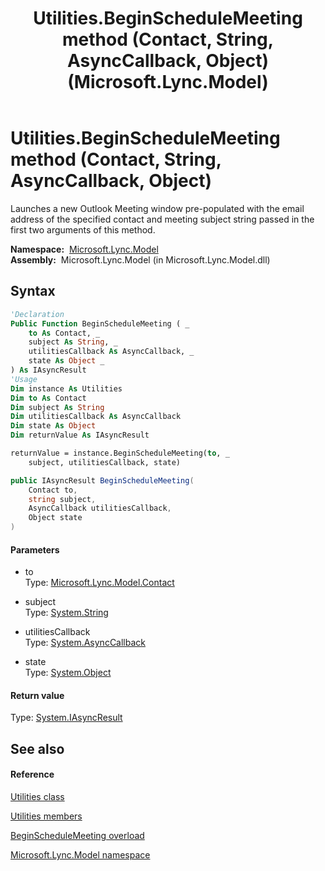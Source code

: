 ﻿---
title: Utilities.BeginScheduleMeeting method (Contact, String, AsyncCallback, Object) (Microsoft.Lync.Model)
TOCTitle: BeginScheduleMeeting method (Contact, String, AsyncCallback, Object)
ms:assetid: M:Microsoft.Lync.Model.Utilities.BeginScheduleMeeting(Microsoft.Lync.Model.Contact,System.String,System.AsyncCallback,System.Object)_DI_3_UC_OCS14MrefLyncWPF
ms:mtpsurl: https://msdn.microsoft.com/en-us/library/microsoft.lync.model.utilities.beginschedulemeeting(v=office.15)
ms:contentKeyID: 48600594
ms.date: 07/28/2014
mtps_version: v=office.15
dev_langs:
- vb
- csharp
---

# Utilities.BeginScheduleMeeting method (Contact, String, AsyncCallback, Object)

Launches a new Outlook Meeting window pre-populated with the email address of the specified contact and meeting subject string passed in the first two arguments of this method.

**Namespace:**  [Microsoft.Lync.Model](microsoft-lync-model-namespace_2.md)  
**Assembly:**  Microsoft.Lync.Model (in Microsoft.Lync.Model.dll)

## Syntax

``` vb
'Declaration
Public Function BeginScheduleMeeting ( _
    to As Contact, _
    subject As String, _
    utilitiesCallback As AsyncCallback, _
    state As Object _
) As IAsyncResult
'Usage
Dim instance As Utilities
Dim to As Contact
Dim subject As String
Dim utilitiesCallback As AsyncCallback
Dim state As Object
Dim returnValue As IAsyncResult

returnValue = instance.BeginScheduleMeeting(to, _
    subject, utilitiesCallback, state)
```

``` csharp
public IAsyncResult BeginScheduleMeeting(
    Contact to,
    string subject,
    AsyncCallback utilitiesCallback,
    Object state
)
```

#### Parameters

  - to  
    Type: [Microsoft.Lync.Model.Contact](contact-class-microsoft-lync-model_2.md)  

<!-- end list -->

  - subject  
    Type: [System.String](http://msdn2.microsoft.com/en-us/library/s1wwdcbf)  

<!-- end list -->

  - utilitiesCallback  
    Type: [System.AsyncCallback](http://msdn2.microsoft.com/en-us/library/ckbe7yh5)  

<!-- end list -->

  - state  
    Type: [System.Object](http://msdn2.microsoft.com/en-us/library/e5kfa45b)  

#### Return value

Type: [System.IAsyncResult](http://msdn2.microsoft.com/en-us/library/ft8a6455)  

## See also

#### Reference

[Utilities class](utilities-class-microsoft-lync-model_2.md)

[Utilities members](utilities-members-microsoft-lync-model_2.md)

[BeginScheduleMeeting overload](utilities-beginschedulemeeting-method-microsoft-lync-model_2.md)

[Microsoft.Lync.Model namespace](microsoft-lync-model-namespace_2.md)

